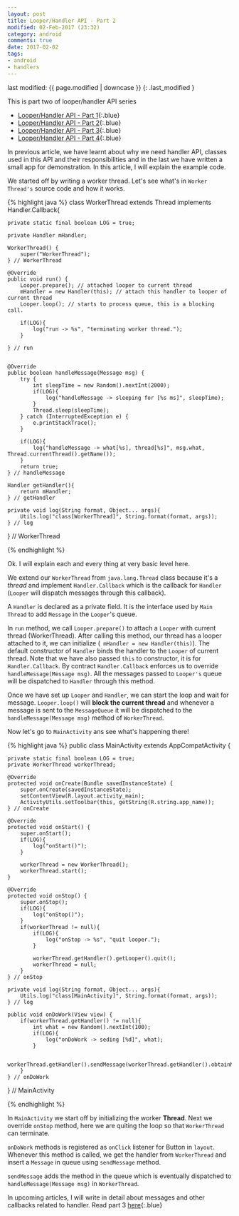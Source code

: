 ```yaml
---
layout: post
title: Looper/Handler API - Part 2
modified: 02-Feb-2017 (23:32)
category: android
comments: true
date: 2017-02-02
tags:
- android
- handlers
---
```


last modified: {{ page.modified | downcase }}
{: .last_modified }


This is part two of looper/handler API series

- [Looper/Handler API - Part 1]({{site.url}}/looper-handler-api/){:.blue}
- [Looper/Handler API - Part 2]({{site.url}}/looper-handler-api-part-2/){:.blue}
- [Looper/Handler API - Part 3]({{site.url}}/looper-handler-api-part-3/){:.blue}
- [Looper/Handler API - Part 4]({{site.url}}/looper-handler-api-part-4/){:.blue}


In previous article, we have learnt about why we need handler API, classes used in this API and their responsibilities and in the last
we have written a small app for demonstration. In this article, I will explain the example code.

We started off by writing a worker thread. Let's see what's in `Worker Thread's` source code and how it works.

{% highlight java %}
class WorkerThread extends Thread implements Handler.Callback{

    private static final boolean LOG = true;

    private Handler mHandler;

    WorkerThread() {
        super("WorkerThread");
    } // WorkerThread

    @Override
    public void run() {
        Looper.prepare(); // attached looper to current thread
        mHandler = new Handler(this); // attach this handler to looper of current thread
        Looper.loop(); // starts to process queue, this is a blocking call.

        if(LOG){
            log("run -> %s", "terminating worker thread.");
        }

    } // run


    @Override
    public boolean handleMessage(Message msg) {
        try {
            int sleepTime = new Random().nextInt(2000);
            if(LOG){
                log("handleMessage -> sleeping for [%s ms]", sleepTime);
            }
            Thread.sleep(sleepTime);
        } catch (InterruptedException e) {
            e.printStackTrace();
        }

        if(LOG){
            log("handleMessage -> what[%s], thread[%s]", msg.what, Thread.currentThread().getName());
        }
        return true;
    } // handleMessage

    Handler getHandler(){
        return mHandler;
    } // getHandler

    private void log(String format, Object... args){
        Utils.log("class[WorkerThread]", String.format(format, args));
    } // log

} // WorkerThread

{% endhighlight %}


Ok. I will explain each and every thing at very basic level here.

We extend our `WorkerThread` from `java.lang.Thread` class because it's a *thread* and implement `Handler.Callback` which is the callback
for  `Handler` (`Looper` will dispatch messages through this callback).

A `Handler` is declared as a private field. It is the interface used by `Main Thread` to add `Message` in the `Looper`'s queue.

In `run` method, we call `Looper.prepare()` to attach a `Looper` with current thread (WorkerThread). After calling this method, our thread
has a looper attached to it, we can initialize (` mHandler = new Handler(this)`). The default constructor of `Handler` binds the handler
to the `Looper` of current thread. Note that we have also passed `this` to constructor, it is for `Handler.Callback`. By contract `Handler.Callback`
enforces us to override `handleMessage(Message msg)`. All the messages passed to `Looper's` queue will be dispatched to `Handler`
through this method.

Once we have set up `Looper` and `Handler`, we can start the loop and wait for message. `Looper.loop()` will **block the current thread**
and whenever a message is sent to the `MessageQueue` it will be dispatched to the `handleMessage(Message msg)` method of `WorkerThread`.

Now let's go to `MainActivity` ans see what's happening there!

{% highlight java %}
public class MainActivity extends AppCompatActivity {

    private static final boolean LOG = true;
    private WorkerThread workerThread;

    @Override
    protected void onCreate(Bundle savedInstanceState) {
        super.onCreate(savedInstanceState);
        setContentView(R.layout.activity_main);
        ActivityUtils.setToolbar(this, getString(R.string.app_name));
    } // onCreate

    @Override
    protected void onStart() {
        super.onStart();
        if(LOG){
            log("onStart()");
        }

        workerThread = new WorkerThread();
        workerThread.start();
    }

    @Override
    protected void onStop() {
        super.onStop();
        if(LOG){
            log("onStop()");
        }
        if(workerThread != null){
            if(LOG){
                log("onStop -> %s", "quit looper.");
            }

            workerThread.getHandler().getLooper().quit();
            workerThread = null;
        }
    } // onStop

    private void log(String format, Object... args){
        Utils.log("class[MainActivity]", String.format(format, args));
    } // log

    public void onDoWork(View view) {
        if(workerThread.getHandler() != null){
            int what = new Random().nextInt(100);
            if(LOG){
                log("onDoWork -> seding [%d]", what);
            }

            workerThread.getHandler().sendMessage(workerThread.getHandler().obtainMessage(what));
        }
    } // onDoWork

} // MainActivity

{% endhighlight %}

In `MainActivity` we start off by initializing the worker **Thread**. Next we override `onStop` method, here we are quiting the loop so that `WorkerThread`
can terminate.

`onDoWork` methods is registered as `onClick` listener for Button in `layout`. Whenever this method is called, we get the handler from `WorkerThread`
and insert a `Message` in queue using `sendMessage` method.

`sendMessage` adds the method in the queue which is eventually dispatched to `handleMessage(Message msg)` in `WorkerThread`.


In upcoming articles, I will write in detail about messages and other callbacks related to handler. Read part 3 [here]({{site.url}}/looper-handler-api-part-3/){:.blue}
